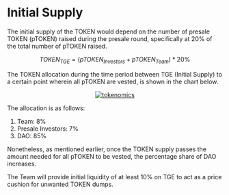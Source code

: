 # Initial Supply

The initial supply of the TOKEN would depend on the number of presale TOKEN (pTOKEN) raised during the presale round, specifically at 20% of the total number of pTOKEN raised.

$$
TOKEN_{TGE} = \left(pTOKEN_{Investors} + pTOKEN_{Team}\right) * 20\text{%}
$$

The TOKEN allocation during the time period between TGE (Initial Supply) to a certain point wherein all pTOKEN are vested, is shown in the chart below.

<center>
<a href="../../../assets/charts/tokenomics.png" target="blank"><img src="../../../assets/charts/tokenomics.png" alt="tokenomics"></a>
</center>

The allocation is as follows:

1. Team: 8%
2. Presale Investors: 7%
3. DAO: 85%

Nonetheless, as mentioned earlier, once the TOKEN supply passes the amount needed for all pTOKEN to be vested, the percentage share of DAO increases.

The Team will provide initial liquidity of at least 10% on TGE to act as a price cushion for unwanted TOKEN dumps.
